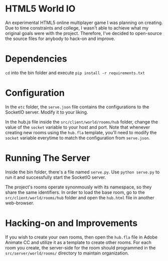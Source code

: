 # HTML5 World IO
An experimental HTML5 online multiplayer game I was planning on creating. Due to time constraints and college, I wasn't able to achieve what my original goals were with the project. Therefore, I've decided to open-source the source files for anybody to hack-on and improve.

# Dependencies
`cd` into the bin folder and execute `pip install -r requirements.txt`

# Configuration
In the `etc` folder, the `serve.json` file contains the configurations to the SocketIO server. Modify it to your liking.  

In the hub.js file inside the `src/client/world/rooms/hub` folder, change the value of the `socket` variable to your host and port. Note that whenever creating new rooms using the `hub.fla` template, you'll need to modify the `socket` variable everytime to match the configuration from `serve.json`.

# Running The Server
Inside the bin folder, there's a file named `serve.py`. Use `python serve.py` to run it and successfully start the SocketIO server.  

The project's rooms operate synonmously with its namespace, so they share the same identifiers. In order to load the base room, go to the `src/client/world/rooms/hub` folder and open the `hub.html` file in another web-browser. 

# Hacking-on and Improvements
If you wish to create your own rooms, then open the `hub.fla` file in Adobe Animate CC and utilize it as a template to create other rooms.
For each room you create, the server-side for the room should programmed in the `src/server/world/rooms/` directory to maintain organization.
